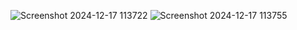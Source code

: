 ![Screenshot 2024-12-17 113722](https://github.com/user-attachments/assets/189d9a3d-e589-422e-86c8-cd92c3c132e1)
![Screenshot 2024-12-17 113755](https://github.com/user-attachments/assets/8166ec86-057d-461b-8fdf-f14ba09a29b2)
